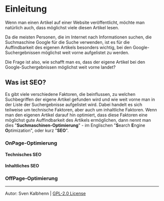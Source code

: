 # Einleitung

Wenn man einen Artikel auf einer Website veröffentlicht, möchte man natürlich
auch, dass möglichst viele diesen Artikel lesen.

Da die meisten Personen, die im Internet nach Informationen suchen, die
Suchmaschine Google für die Suche verwenden, ist es für die Auffindbarkeit des
eigenen Artikels besonders wichtig, bei den Google-Suchergebnissen möglichst
weit vorne aufgelistet zu werden.

Die Frage ist also, wie schafft man es, dass der eigene Artikel bei den
Google-Suchergebnissen möglichst weit vorne landet?

## Was ist SEO?

Es gibt viele verschiedene Faktoren, die beinflussen, zu welchen Suchbegriffen
der eigene Artikel gefunden wird und wie weit vorne man in der Liste der
Suchergebnisse aufgelistet wird.
Dabei handelt es sich teilweise um technische Faktoren, aber auch um
inhaltliche Faktoren.
Wenn man den eigenen Artikel darauf hin optimiert, dass diese Faktoren
eine möglichst gute Auffindbarkeit des Artikels ermöglichen, dann nennt man
dies "**Suchmaschinen-Optimierung**" - im Englischen "**S**earch **E**ngine **O**ptimization",
oder kurz "**SEO**".


### OnPage-Optimierung

#### Technisches SEO

#### Inhaltliches SEO

### OffPage-Optimierung

***

Autor: Sven Kalbhenn | [GPL-2.0 License](LICENCE)
